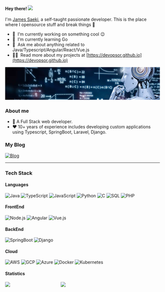 <h4> Hey there! <img src="https://raw.githubusercontent.com/verma-anushka/verma-anushka/master/gifs/wave.gif" width="30px"></h4>

I'm [James Saeki](https://devopsor.github.io/), a self-taught passionate developer.
This is the place where I opensource stuff and break things :rofl:

- 🔭 &nbsp;I’m currently working on something cool :wink:
- 🌱 &nbsp;I’m currently learning Go
- 💬 &nbsp;Ask me about anything related to Java/Typescript/Angular/React/Vue.js
- 👨‍💻 &nbsp;Read more about my projects at [https://devopsor.github.io](https://devopsor.github.io)

[![](https://raw.githubusercontent.com/devopsor/devopsor/master/profile.jpg)](https://www.github.com/devopsor)


### About me
- 💼 A Full Stack web developer. 
- ❤️ 10+ years of experience includes developing custom applications using Typescript, SpringBoot, Laravel, Django. 

### My Blog
[![Blog](https://img.shields.io/badge/-🧬%20My%20Blog-000)](https://devopsor.github.io/)

---

### Tech Stack

#### Languages

![Java](https://img.shields.io/badge/-Java-000?&logo=OpenJDK)
![TypeScript](https://img.shields.io/badge/-TypeScript-000?&logo=TypeScript)
![JavaScript](https://img.shields.io/badge/-JavaScript-000?&logo=JavaScript)
![Python](https://img.shields.io/badge/-Python-000?&logo=Python)
![C](https://img.shields.io/badge/-C-000?&logo=C)
![SQL](https://img.shields.io/badge/-SQL-000?&logo=MySQL&logoColor=F90)
![PHP](https://img.shields.io/badge/-PHP-000?&logo=PHP)

#### FrontEnd
![Node.js](https://img.shields.io/badge/-Node.js-000?&logo=node.js)
![Angular](https://img.shields.io/badge/-Angular-000?&logo=Angular)
![Vue.js](https://img.shields.io/badge/-Vue.js-000?&logo=Vue.js)

#### BackEnd
![SpringBoot](https://img.shields.io/badge/-SpringBoot-000?&logo=SpringBoot)
![Django](https://img.shields.io/badge/-Django-000?&logo=Django)

#### Cloud
![AWS](https://img.shields.io/badge/-AWS-000?&logo=Amazon-AWS&logoColor=F90)
![GCP](https://img.shields.io/badge/-GCP-000?&logo=Google-Cloud&logoColor=F90)
![Azure](https://img.shields.io/badge/-Azure-000?&logo=Microsoft-Azure&logoColor=F90)
![Docker](https://img.shields.io/badge/-Docker-000?&logo=Docker)
![Kubernetes](https://img.shields.io/badge/-Kubernetes-000?&logo=Kubernetes)

#### Statistics
<a href="https://github-readme-stats.vercel.app/api/top-langs/?username=devopsor">
  <img align="left" width="36%" src="https://github-readme-stats.vercel.app/api/top-langs/?username=devopsor&show=java,php,vue,angular&theme=cobalt" />
</a>
<a href="https://github-readme-stats.vercel.app/api?username=devopsor&count_private=true&show_icons=true">
  <img align="left" width="50%" src="https://github-readme-stats.vercel.app/api?username=devopsor&count_private=true&show_icons=true&theme=cobalt" />
</a>

